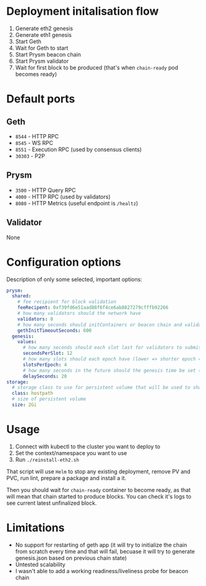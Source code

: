 # Deployment initalisation flow
1. Generate eth2 genesis
2. Generate eth1 genesis
3. Start Geth
4. Wait for Geth to start
5. Start Prysm beacon chain
6. Start Prysm validator
7. Wait for first block to be produced (that's when `chain-ready` pod becomes ready)

# Default ports
## Geth
* `8544` - HTTP RPC
* `8545` - WS RPC
* `8551` - Execution RPC (used by consensus clients)
* `30303` - P2P

## Prysm
* `3500` - HTTP Query RPC
* `4000` - HTTP RPC (used by validators)
* `8080` - HTTP Metrics (useful endpoint is `/healtz`)

## Validator
None

# Configuration options
Description of only some selected, important options:
``` yaml
prysm: 
  shared: 
    # fee recipient for block validation
    feeRecipent: 0xf39fd6e51aad88f6f4ce6ab8827279cfffb92266
    # how many validators should the network have
    validators: 8
    # how many seconds should initContainers or beacon chain and validator wait for Geth to start
    gethInitTimeoutSeconds: 600 
  genesis:
    values:
      # how many seconds should each slot last for validators to submit attestations
      secondsPerSlot: 12
      # how many slots should each epoch have (lower => shorter epoch => faster finality)
      slotsPerEpoch: 4
      # how many seconds in the future should the genesis time be set (this has to be after beacon chain starts )
      delaySeconds: 20        
storage:
  # storage class to use for persistent volume that will be used to share data betwen containers
  class: hostpath
  # size of persistent volume
  size: 2Gi
```

# Usage
1. Connect with kubectl to the cluster you want to deploy to
2. Set the context/namespace you want to use
3. Run `./reinstall-eth2.sh`

That script will use `Helm` to stop any existing deployment, remove PV and PVC, run lint, prepare a package and install a it.

Then you should wait for `chain-ready` container to become ready, as that will mean that chain started to produce blocks. You can check it's logs to see current latest unfinalized block.

# Limitations
* No support for restarting of geth app (it will try to initialize the chain from scratch every time and that will fail, becuase it will try to generate genesis.json based on previous chain state)
* Untested scalability
* I wasn't able to add a working readiness/liveliness probe for beacon chain